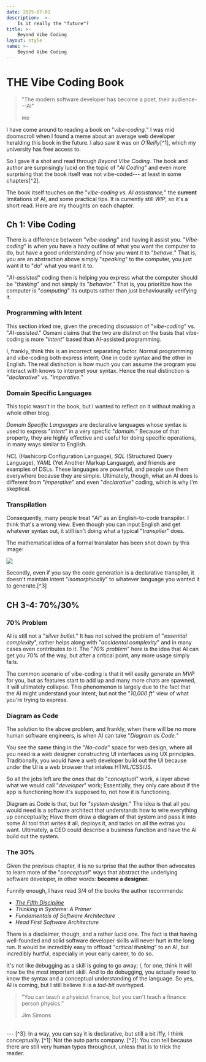 ```yaml
---
date: 2025-07-01
description:  >-
    Is it really the "future"?
title: >-
    Beyond Vibe Coding  
layout: style
name: >-
    Beyond Vibe Coding
---
```



# THE Vibe Coding Book

> "The modern software developer has become a poet, their audience---AI"
> <figcaption class="blockquote-footer">me</figcaption>

I have come around to reading a book on "*vibe-coding.*" I was mid doomscroll when I found a meme about an average web developer heralding this book in the future. I also saw it was on *O'Reilly*[^1], which my university has free access to.

So I gave it a shot and read through *Beyond Vibe Coding.* The book and author are surprisingly lucid on the topic of "*AI Coding*" and even more surprising that the book itself was not vibe-coded--- at least in some chapters[^2].

The book itself touches on the "*vibe-coding vs. AI assistance,*" the **current** limitations of AI, and some practical tips. It is currently still *WIP*, so it's a short read. Here are my thoughts on each chapter.

## Ch 1: Vibe Coding

There is a difference between "*vibe-coding*" and having it assist you. "*Vibe-coding*" is when you have a hazy outline of what you want the computer to do, but have a good understanding of how you want it to "*behave.*" That is, you are an abstraction above simply "*speaking*" to the computer, you just want it to "*do*" what you want it to.

"*AI-assisted*" coding then is helping you express what the computer should be "*thinking*" and not simply its "*behavior.*" That is, you prioritize how the computer is "*computing*" its outputs rather than just behaviourally verifying it.

### Programming with Intent

This section irked me, given the preceding discussion of "*vibe-coding*" vs. "*AI-assisted*." Osmani claims that the two are distinct on the basis that vibe-coding is more "*intent*" based than AI-assisted programming.

I, frankly, think this is an incorrect separating factor. Normal programming and vibe-coding both express intent; One in code syntax and the other in English. The real distinction is how much you can assume the program you interact with knows to interpret your syntax. Hence the real distinction is "*declarative*" vs. "*imperative.*"

### Domain Specific Languages 

This topic wasn't in the book, but I wanted to reflect on it without making a whole other blog.

*Domain Specific Languages* are declarative languages whose syntax is used to express "*intent*" in a very specfic "*domain.*" Because of that property, they are highly effective and useful for doing specific operations, in many ways similar to English.

*HCL* (Hashicorp Configuration Language), *SQL* (Structured Query Language), *YAML* (Yet Another Markup Language), and friends are examples of DSLs. These languages are powerful, and people use them everywhere because they are simple. Ultimately, though, what an AI does is different from "*imperative*" and even "*declarative*" coding, which is why I'm skeptical.

### Transpilation

Consequently, many people treat "*AI*" as an English-to-code transpiler. I think that's a wrong view. Even though you can input English and get whatever syntax out, it still isn't doing what a typical "*transpiler*" does.

The mathematical idea of a formal translator has been shot down by this image:

<img src="https://media.geeksforgeeks.org/wp-content/cdn-uploads/20210407173848/12312.png"/>

Secondly, even if you say the code generation is a declarative transpiler, it doesn't maintain intent "*isomorphically*" to whatever language you wanted it to generate.[^3]

## CH 3-4: 70%/30%

### 70% Problem

AI is still not a "*silver bullet.*" It has not solved the problem of "*essential complexity*", rather helps along with "*accidental complexity*" and in many cases even contributes to it. The "*70% problem*" here is the idea that AI can get you 70% of the way, but after a critical point, any more usage simply fails.

The common scenario of vibe-coding is that it will easily generate an *MVP* for you, but as features start to add up and many more chats are spawned, it will ultimately collapse. This phenomenon is largely due to the fact that the AI might understand your intent, but not the "*10,000 ft*" view of what you're trying to express.

### Diagram as Code

The solution to the above problem, and frankly, when there will be no more human software engineers, is when AI can take "*Diagram as Code.*"

You see the same thing in the "*No-code*" space for web design, where all you need is a web designer constructing UI interfaces using UX principles. Traditionally, you would have a web developer build out the UI because under the UI is a web browser that intakes HTML/CSS/JS.

So all the jobs left are the ones that do "*conceptual*" work, a layer above what we would call "*developer*" work; Essentially, they only care about if the app is functioning how it's supposed to, not how it is functioning.

Diagram as Code is that, but for "*system design.*" The idea is that all you would need is a software architect that understands how to wire everything up conceptually; Have them draw a diagram of that system and pass it into some AI tool that writes it all, deploys it, and tacks on all the extras you want. Ultimately, a CEO could describe a business function and have the AI build out the system.

### The 30%

Given the previous chapter, it is no surprise that the author then advocates to learn more of the "*conceptual*" ways that abstract the underlying software developer, in other words: **become a designer.**

Funnily enough, I have read 3/4 of the books the author recommends:

* [*The Fifth Discipline*](https://blog.yougao.dev/books/fifth-discipline/)
* *Thinking in Systems: A Primer*
* *Fundamentals of Software Architecture*
* *Head First Software Architecture*

There is a disclaimer, though, and a rather lucid one. The fact is that having well-founded and solid software developer skills will never hurt in the long run. It would be incredibly easy to offload "*critical thinking*" to an AI, but incredibly hurtful, especially in your early career, to do so.

It's not like debugging as a skill is going to go away; I, for one, think it will now be the most important skill. And to do debugging, you actually need to know the syntax and a conceptual understanding of the language. So yes, AI is coming, but I still believe it is a *tad-bit* overhyped.

> "You can teach a physicist finance, but you can't teach a finance person physics."
> <figcaption class="blockquote-footer">Jim Simons</figcaption>

<br/>
---
[^3]: In a way, you can say it is declarative, but still a bit iffy, I think conceptually.
[^1]: Not the auto parts company.
[^2]: You can tell because there are still very human typos throughout, unless that is to trick the reader.
